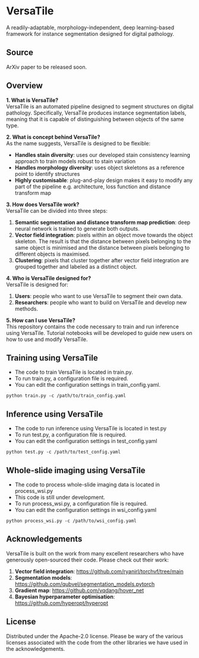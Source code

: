 # VersaTile

A readily-adaptable, morphology-independent, deep learning-based framework for instance segmentation designed for digital pathology.

## Source

ArXiv paper to be released soon.

## Overview

**1. What is VersaTile?** \
VersaTile is an automated pipeline designed to segment structures on digital pathology. Specifically, VersaTile produces instance segmentation labels, meaning that it is capable of distinguishing between objects of the same type.

**2. What is concept behind VersaTile?** \
As the name suggests, VersaTile is designed to be flexible:
- **Handles stain diversity**: uses our developed stain consistency learning approach to train models robust to stain variation
- **Handles morphology diversity**: uses object skeletons as a reference point to identify structures
- **Highly customisable**: plug-and-play design makes it easy to modify any part of the pipeline e.g. architecture, loss function and distance transform map

**3. How does VersaTile work?** \
VersaTile can be divided into three steps: 
1. **Semantic segmentation and distance transform map prediction**: deep neural network is trained to generate both outputs. 
2. **Vector field integration**: pixels within an object move towards the object skeleton. The result is that the distance between pixels belonging to the same object is minimised and the distance between pixels belonging to different objects is maximised. 
3. **Clustering**: pixels that cluster together after vector field integration are grouped together and labeled as a distinct object.

**4. Who is VersaTile designed for?** \
VersaTile is designed for:
1. **Users**: people who want to use VersaTile to segment their own data.
2. **Researchers**: people who want to build on VersaTile and develop new methods.

**5. How can I use VersaTile?** \
This repository contains the code necessary to train and run inference using VersaTile. Tutorial notebooks will be developed to guide new users on how to use and modify VersaTile.

## Training using VersaTile

- The code to train VersaTile is located in train.py. 
- To run train.py, a configuration file is required. 
- You can edit the configuration settings in train_config.yaml.

```
python train.py -c /path/to/train_config.yaml
```
## Inference using VersaTile

- The code to run inference using VersaTile is located in test.py
- To run test.py, a configuration file is required.
- You can edit the configuration settings in test_config.yaml

```
python test.py -c /path/to/test_config.yaml
```
## Whole-slide imaging using VersaTile
- The code to process whole-slide imaging data is located in process_wsi.py
- This code is still under development.
- To run process_wsi.py, a configuration file is required.
- You can edit the configuration settings in wsi_config.yaml

```
python process_wsi.py -c /path/to/wsi_config.yaml
```

## Acknowledgements
VersaTile is built on the work from many excellent researchers who have generously open-sourced their code. Please check out their work:
1. **Vector field integration**: https://github.com/ryanirl/torchvf/tree/main
2. **Segmentation models**: https://github.com/qubvel/segmentation_models.pytorch
3. **Gradient map**: https://github.com/vqdang/hover_net
4. **Bayesian hyperparameter optimisation**: https://github.com/hyperopt/hyperopt

## License
Distributed under the Apache-2.0 license. Please be wary of the various licenses associated with the code from the other libraries we have used in the acknowledgements. 

